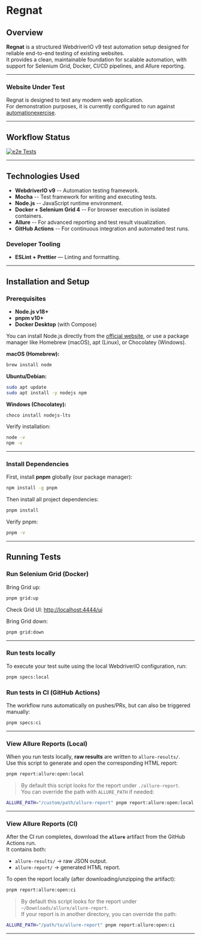 # Regnat

## Overview

**Regnat** is a structured WebdriverIO v9 test automation setup designed for
reliable end-to-end testing of existing websites.  
It provides a clean, maintainable foundation for scalable automation, with
support for Selenium Grid, Docker, CI/CD pipelines, and Allure reporting.

---

### Website Under Test

Regnat is designed to test any modern web application.  
For demonstration purposes, it is currently configured to run against
[automationexercise](https://www.automationexercise.com/).

---

## Workflow Status

[![e2e Tests](https://github.com/gregoryAndrikopoulos/regnat/actions/workflows/e2e_test.yml/badge.svg)](https://github.com/gregoryAndrikopoulos/regnat/actions/workflows/e2e_test.yml)

---

## Technologies Used

- **WebdriverIO v9** -- Automation testing framework.
- **Mocha** -- Test framework for writing and executing tests.
- **Node.js** -- JavaScript runtime environment.
- **Docker + Selenium Grid 4** -- For browser execution in isolated containers.
- **Allure** -- For advanced reporting and test result visualization.
- **GitHub Actions** -- For continuous integration and automated test
  runs.

### Developer Tooling

- **ESLint + Prettier** — Linting and formatting.

---

## Installation and Setup

### Prerequisites

- **Node.js v18+**
- **pnpm v10+**
- **Docker Desktop** (with Compose)

You can install Node.js directly from the [official
website](https://nodejs.org/), or use a package manager like Homebrew
(macOS), apt (Linux), or Chocolatey (Windows).

**macOS (Homebrew):**

```bash
brew install node
```

**Ubuntu/Debian:**

```bash
sudo apt update
sudo apt install -y nodejs npm
```

**Windows (Chocolatey):**

```powershell
choco install nodejs-lts
```

Verify installation:

```bash
node -v
npm -v
```

---

### Install Dependencies

First, install **pnpm** globally (our package manager):

```bash
npm install -g pnpm
```

Then install all project dependencies:

```bash
pnpm install
```

Verify pnpm:

```bash
pnpm -v
```

---

## Running Tests

### Run Selenium Grid (Docker)

Bring Grid up:

```bash
pnpm grid:up
```

Check Grid UI: <http://localhost:4444/ui>

Bring Grid down:

```bash
pnpm grid:down
```

---

### Run tests locally

To execute your test suite using the local WebdriverIO configuration,
run:

```bash
pnpm specs:local
```

### Run tests in CI (GitHub Actions)

The workflow runs automatically on pushes/PRs, but can also be triggered
manually:

```bash
pnpm specs:ci
```

---

### View Allure Reports (Local)

When you run tests locally, **raw results** are written to `allure-results/`.  
Use this script to generate and open the corresponding HTML report:

```bash
pnpm report:allure:open:local
```

> By default this script looks for the report under `./allure-report`.  
> You can override the path with `ALLURE_PATH` if needed:

```bash
ALLURE_PATH="/custom/path/allure-report" pnpm report:allure:open:local
```

---

### View Allure Reports (CI)

After the CI run completes, download the **`allure`** artifact from the GitHub Actions run.  
It contains both:

- `allure-results/` → raw JSON output.
- `allure-report/` → generated HTML report.

To open the report locally (after downloading/unzipping the artifact):

```bash
pnpm report:allure:open:ci
```

> By default this script looks for the report under `~/Downloads/allure/allure-report`.  
> If your report is in another directory, you can override the path:

```bash
ALLURE_PATH="/path/to/allure-report" pnpm report:allure:open:ci
```

---